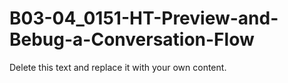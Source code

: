 

# B03-04_0151-HT-Preview-and-Bebug-a-Conversation-Flow

Delete this text and replace it with your own content.
